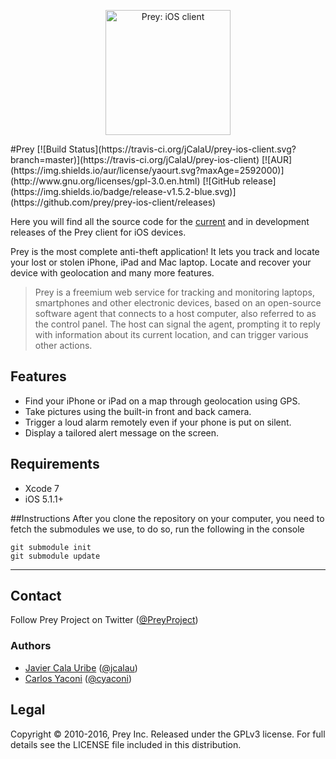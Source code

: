 <p align="center">
  <img src="https://pbs.twimg.com/profile_images/637039704228130817/xhKX1xSC.png" alt="Prey: iOS client" height="200" width="200"/>
</p>
#Prey 
[![Build Status](https://travis-ci.org/jCalaU/prey-ios-client.svg?branch=master)](https://travis-ci.org/jCalaU/prey-ios-client) 
[![AUR](https://img.shields.io/aur/license/yaourt.svg?maxAge=2592000)](http://www.gnu.org/licenses/gpl-3.0.en.html)
[![GitHub release](https://img.shields.io/badge/release-v1.5.2-blue.svg)](https://github.com/prey/prey-ios-client/releases)

Here you will find all the source code for the [current](https://bitly.com/preyios) and in development releases of the Prey client for iOS devices.

Prey is the most complete anti-theft application! It lets you track and locate your lost or stolen iPhone, iPad and Mac laptop. Locate and recover your device with geolocation and many more features.

> Prey is a freemium web service for tracking and monitoring laptops, smartphones and other electronic devices, based on an open-source software agent that connects to a host computer, also referred to as the control panel. The host can signal the agent, prompting it to reply with information about its current location, and can trigger various other actions.

## Features

- Find your iPhone or iPad on a map through geolocation using GPS.
- Take pictures using the built-in front and back camera.
- Trigger a loud alarm remotely even if your phone is put on silent.
- Display a tailored alert message on the screen.

## Requirements

- Xcode 7
- iOS 5.1.1+

##Instructions
After you clone the repository on your computer, you need to fetch the submodules we use, to do so, run the following in the console

    git submodule init
    git submodule update

---

## Contact

Follow Prey Project on Twitter ([@PreyProject](https://twitter.com/PreyProject))

### Authors

- [Javier Cala Uribe](http://github.com/jcalau) ([@jcalau](https://twitter.com/jcalau))
- [Carlos Yaconi](http://github.com/cyaconi) ([@cyaconi](https://twitter.com/cyaconi))

## Legal

Copyright © 2010-2016, Prey Inc.
Released under the GPLv3 license.
For full details see the LICENSE file included in this distribution.

